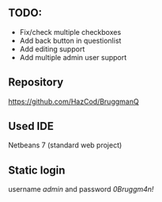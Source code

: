 TODO:
-------
- Fix/check multiple checkboxes
- Add back button in questionlist
- Add editing support
- Add multiple admin user support

Repository
-----------
https://github.com/HazCod/BruggmanQ

Used IDE
-----------
Netbeans 7 (standard web project)

Static login
--------------
username *admin* and password *0Bruggm4n!*
